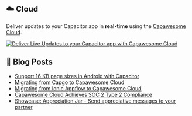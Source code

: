 <!--
# Capawesome

**Here are some ideas to get you started:**

🙋‍♀️ A short introduction - what is your organization all about?
🌈 Contribution guidelines - how can the community get involved?
👩‍💻 Useful resources - where can the community find your docs? Is there anything else the community should know?
🍿 Fun facts - what does your team eat for breakfast?
🧙 Remember, you can do mighty things with the power of [Markdown](https://docs.github.com/github/writing-on-github/getting-started-with-writing-and-formatting-on-github/basic-writing-and-formatting-syntax)
-->

## ☁️ Cloud

Deliver updates to your Capacitor app in **real-time** using the [Capawesome Cloud](https://cloud.capawesome.io/).

<div class="capawesome-z29o10a">
  <a href="https://cloud.capawesome.io/" target="_blank">
    <img alt="Deliver Live Updates to your Capacitor app with Capawesome Cloud" src="https://cloud.capawesome.io/assets/banners/cloud-deploy-real-time-app-updates.png?t=1" />
  </a>
</div>

## 📕  Blog Posts

<!-- BLOG-POST-LIST:START -->
- [Support 16 KB page sizes in Android with Capacitor](https://capawesome.io/blog/support-16kb-page-sizes-with-capacitor/)
- [Migrating from Capgo to Capawesome Cloud](https://capawesome.io/blog/migrating-from-capgo-to-capawesome-cloud/)
- [Migrating from Ionic Appflow to Capawesome Cloud](https://capawesome.io/blog/migrating-from-ionic-appflow-to-capawesome-cloud/)
- [Capawesome Cloud Achieves SOC 2 Type 2 Compliance](https://capawesome.io/blog/capawesome-cloud-soc-2-type-2-compliance/)
- [Showcase: Appreciation Jar - Send appreciative messages to your partner](https://capawesome.io/blog/showcase-appreciation-jar/)
<!-- BLOG-POST-LIST:END -->
